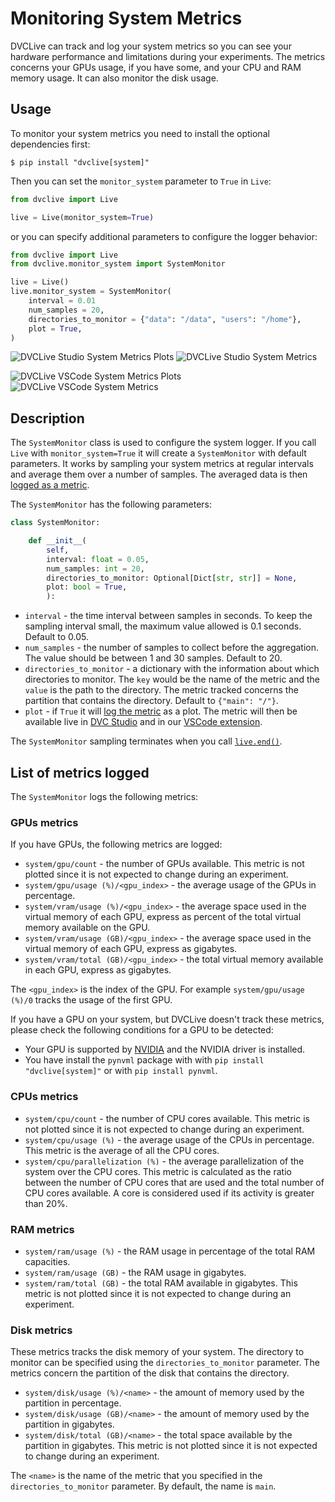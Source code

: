 # Monitoring System Metrics

DVCLive can track and log your system metrics so you can see your hardware
performance and limitations during your experiments. The metrics concerns your
GPUs usage, if you have some, and your CPU and RAM memory usage. It can also
monitor the disk usage.

## Usage

To monitor your system metrics you need to install the optional dependencies
first:

```cli
$ pip install "dvclive[system]"
```

Then you can set the `monitor_system` parameter to `True` in `Live`:

```py
from dvclive import Live

live = Live(monitor_system=True)
```

or you can specify additional parameters to configure the logger behavior:

```py
from dvclive import Live
from dvclive.monitor_system import SystemMonitor

live = Live()
live.monitor_system = SystemMonitor(
    interval = 0.01
    num_samples = 20,
    directories_to_monitor = {"data": "/data", "users": "/home"},
    plot = True,
)
```

<toggle>
<tab title="DVC Studio">

![DVCLive Studio System Metrics Plots](/img/dvclive-studio-system-metrics-plots.png)
![DVCLive Studio System Metrics](/img/dvclive-studio-system-metrics.png)

</tab>
<tab title="VSCode Extension">

![DVCLive VSCode System Metrics Plots](/img/dvclive-vscode-system-metrics-plots.png)
![DVCLive VSCode System Metrics](/img/dvclive-vscode-system-metrics.png)

</tab>

</toggle>

## Description

The `SystemMonitor` class is used to configure the system logger. If you call
`Live` with `monitor_system=True` it will create a `SystemMonitor` with default
parameters. It works by sampling your system metrics at regular intervals and
average them over a number of samples. The averaged data is then
[logged as a metric](doc/dvclive/live/log_metric).

The `SystemMonitor` has the following parameters:

```py
class SystemMonitor:

    def __init__(
        self,
        interval: float = 0.05,
        num_samples: int = 20,
        directories_to_monitor: Optional[Dict[str, str]] = None,
        plot: bool = True,
        ):
```

- `interval` - the time interval between samples in seconds. To keep the
  sampling interval small, the maximum value allowed is 0.1 seconds. Default to
  0.05.
- `num_samples` - the number of samples to collect before the aggregation. The
  value should be between 1 and 30 samples. Default to 20.
- `directories_to_monitor` - a dictionary with the information about which
  directories to monitor. The `key` would be the name of the metric and the
  `value` is the path to the directory. The metric tracked concerns the
  partition that contains the directory. Default to `{"main": "/"}`.
- `plot` - if `True` it will [log the metric](doc/dvclive/live/log_metric) as a
  plot. The metric will then be available live in [DVC Studio](doc/dvc/studio)
  and in our
  [VSCode extension](https://marketplace.visualstudio.com/items?itemName=Iterative.dvc).

The `SystemMonitor` sampling terminates when you call
[`live.end()`](doc/dvclive/live/end).

## List of metrics logged

The `SystemMonitor` logs the following metrics:

### GPUs metrics

If you have GPUs, the following metrics are logged:

- `system/gpu/count` - the number of GPUs available. This metric is not plotted
  since it is not expected to change during an experiment.
- `system/gpu/usage (%)/<gpu_index>` - the average usage of the GPUs in
  percentage.
- `system/vram/usage (%)/<gpu_index>` - the average space used in the virtual
  memory of each GPU, express as percent of the total virtual memory available
  on the GPU.
- `system/vram/usage (GB)/<gpu_index>` - the average space used in the virtual
  memory of each GPU, express as gigabytes.
- `system/vram/total (GB)/<gpu_index>` - the total virtual memory available in
  each GPU, express as gigabytes.

The `<gpu_index>` is the index of the GPU. For example `system/gpu/usage (%)/0`
tracks the usage of the first GPU.

<admon type="tip">

If you have a GPU on your system, but DVCLive doesn't track these metrics,
please check the following conditions for a GPU to be detected:

- Your GPU is supported by
  [NVIDIA](https://www.nvidia.com/en-gb/geforce/graphics-cards/) and the NVIDIA
  driver is installed.
- You have install the `pynvml` package with with
  `pip install "dvclive[system]"` or with `pip install pynvml`.

</admon>

### CPUs metrics

- `system/cpu/count` - the number of CPU cores available. This metric is not
  plotted since it is not expected to change during an experiment.
- `system/cpu/usage (%)` - the average usage of the CPUs in percentage. This
  metric is the average of all the CPU cores.
- `system/cpu/parallelization (%)` - the average parallelization of the system
  over the CPU cores. This metric is calculated as the ratio between the number
  of CPU cores that are used and the total number of CPU cores available. A core
  is considered used if its activity is greater than 20%.

### RAM metrics

- `system/ram/usage (%)` - the RAM usage in percentage of the total RAM
  capacities.
- `system/ram/usage (GB)` - the RAM usage in gigabytes.
- `system/ram/total (GB)` - the total RAM available in gigabytes. This metric is
  not plotted since it is not expected to change during an experiment.

### Disk metrics

These metrics tracks the disk memory of your system. The directory to monitor
can be specified using the `directories_to_monitor` parameter. The metrics
concern the partition of the disk that contains the directory.

- `system/disk/usage (%)/<name>` - the amount of memory used by the partition in
  percentage.
- `system/disk/usage (GB)/<name>` - the amount of memory used by the partition
  in gigabytes.
- `system/disk/total (GB)/<name>` - the total space available by the partition
  in gigabytes. This metric is not plotted since it is not expected to change
  during an experiment.

The `<name>` is the name of the metric that you specified in the
`directories_to_monitor` parameter. By default, the name is `main`.
